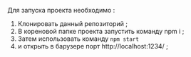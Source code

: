 Для запуска проекта необходимо : 
1) Клонировать данный репозиторий ;
2) В кореновой папке проекта запустить команду npm i ;
3) Затем использовать команду `npm start`
4) и открыть в барузере порт http://localhost:1234/ ;
